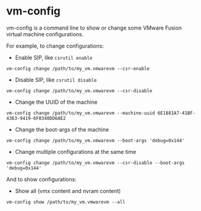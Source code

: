 vm-config
===========

vm-config is a command line to show or change some VMware Fusion virtual machine configurations.


For example, to change configurations:

- Enable SIP, like `csrutil enable`
```
vm-config change /path/to/my_vm.vmwarevm --csr-enable
```
- Disable SIP, like `csrutil disable`
```
vm-config change /path/to/my_vm.vmwarevm --csr-disable
```
- Change the UUID of the machine
```
vm-config change /path/to/my_vm.vmwarevm --machine-uuid 6E1881A7-41BF-4363-9419-6F0340DD6AE2
```
- Change the boot-args of the machine
```
vm-config change /path/to/my_vm.vmwarevm --boot-args 'debug=0x144'
```
- Change multiple configurations at the same time
```
vm-config change /path/to/my_vm.vmwarevm --csr-disable --boot-args 'debug=0x144'
```


And to show configurations:

- Show all (vmx content and nvram content)
```
vm-config show /path/to/my_vm.vmwarevm --all
```